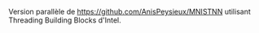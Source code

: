 Version parallèle de https://github.com/AnisPeysieux/MNISTNN utilisant Threading Building Blocks d'Intel.
